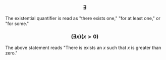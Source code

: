 ### $$\exists$$
The existential quantifier is read as "there exists one," "for at least one," or "for some."
### $$(\exists x)(x>0)$$
The above statement reads "There is exists an $x$ such that $x$ is greater than zero."